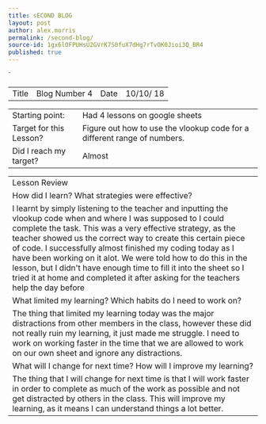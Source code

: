 ```yaml
---
title: sECOND BLOG
layout: post
author: alex.morris
permalink: /second-blog/
source-id: 1gx6lOFPUHsU2GVrK7S0fuX7dHg7rTvOK0Jioi3Q_BR4
published: true
---
```

`

<table>
  <tr>
    <td>Title</td>
    <td>Blog Number 4</td>
    <td>Date</td>
    <td>10/10/
18</td>
  </tr>
</table>


<table>
  <tr>
    <td>Starting point:</td>
    <td>
Had 4 lessons on google sheets</td>
  </tr>
  <tr>
    <td>Target for this Lesson?</td>
    <td>Figure out how to use the vlookup code for a different range of numbers.</td>
  </tr>
  <tr>
    <td>Did I reach my target? 
</td>
    <td>Almost </td>
  </tr>
</table>


<table>
  <tr>
    <td>Lesson Review</td>
  </tr>
  <tr>
    <td>How did I learn? What strategies were effective? </td>
  </tr>
  <tr>
    <td> I learnt by simply listening to the teacher and inputting the vlookup code when and where I was supposed to I could complete the task. This was a very effective strategy, as the teacher showed us the correct way to create this certain piece of code. I successfully almost finished my coding today as I have been working on it alot. We were told how to do this in the lesson, but I didn't have enough time to fill it into the sheet so I tried it at home and completed it after asking for the teachers help the day before
</td>
  </tr>
  <tr>
    <td>What limited my learning? Which habits do I need to work on? </td>
  </tr>
  <tr>
    <td>The thing that limited my learning today was the major distractions from other members in the class, however these did not really ruin my learning, it just made me struggle. I need to work on working faster in the time that we are allowed to work on our own sheet and ignore any distractions.</td>
  </tr>
  <tr>
    <td>What will I change for next time? How will I improve my learning?</td>
  </tr>
  <tr>
    <td>The thing that I will change for next time is that I will work faster in order to complete as much of the work as possible and not get distracted by others in the class. This will improve my learning, as it means I can understand things a lot better.</td>
  </tr>
</table>


